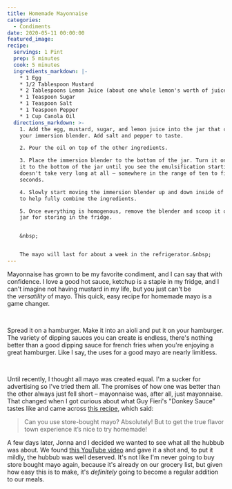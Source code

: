 ```yaml
---
title: Homemade Mayonnaise
categories:
  - Condiments
date: 2020-05-11 00:00:00
featured_image:
recipe:
  servings: 1 Pint
  prep: 5 minutes
  cook: 5 minutes
  ingredients_markdown: |-
    * 1 Egg
    * 1/2 Tablespoon Mustard
    * 2 Tablespoons Lemon Juice (about one whole lemon's worth of juice)
    * 1 Teaspoon Sugar
    * 1 Teaspoon Salt
    * 1 Teaspoon Pepper
    * 1 Cup Canola Oil
  directions_markdown: >-
    1. Add the egg, mustard, sugar, and lemon juice into the jar that came with
    your immersion blender. Add salt and pepper to taste.

    2. Pour the oil on top of the other ingredients.

    3. Place the immersion blender to the bottom of the jar. Turn it on and keep
    it to the bottom of the jar until you see the emulsification starting. This
    doesn't take very long at all – somewhere in the range of ten to fifteen
    seconds.

    4. Slowly start moving the immersion blender up and down inside of the jar
    to help fully combine the ingredients.

    5. Once everything is homogenous, remove the blender and scoop it out into a
    jar for storing in the fridge.


    &nbsp;


    The mayo will last for about a week in the refrigerator.&nbsp;
---
```


Mayonnaise has grown to be my favorite condiment, and I can say that with confidence. I love a good hot sauce, ketchup is a staple in my fridge, and I can't imagine not having mustard in my life, but you just can't be the&nbsp;*versatility*&nbsp;of mayo. This quick, easy recipe for homemade mayo is a game changer.

&nbsp;

Spread it on a hamburger. Make it into an aioli and put it on your hamburger. The variety of dipping sauces you can create is endless, there's nothing better than a good dipping sauce for french fries when you're enjoying a great hamburger. Like I say, the uses for a good mayo are nearly limitless.

&nbsp;

Until recently, I thought all mayo was created equal. I'm a sucker for advertising so I've tried them all. The promises of how one was better than the other always just fell short – mayonnaise was, after all, just mayonnaise. That changed when I got curious about what Guy Fieri's "Donkey Sauce" tastes like and came across [this recipe](https://www.macheesmo.com/homemade-donkey-sauce/), which said:

> Can you use store-bought mayo? Absolutely\! But to get the true flavor town experience it’s nice to try homemade\!

A few days later, Jonna and I decided we wanted to see what all the hubbub was about. We found [this YouTube video](https://www.youtube.com/watch?v=cDWwulklcnI) and gave it a shot and, to put it mildly, the hubbub was well deserved. It's not like I'm never going to buy store bought mayo again, because it's already on our grocery list, but given how easy this is to make, it's&nbsp;*definitely*&nbsp;going to become a regular addition to our meals.